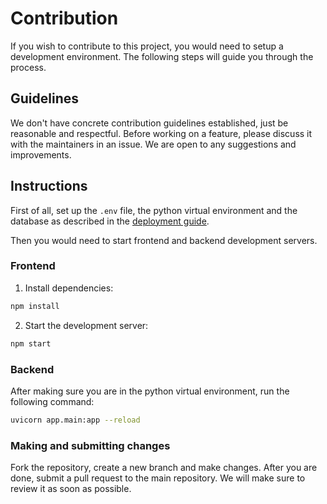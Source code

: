 # Contribution

If you wish to contribute to this project, you would need to setup a development environment. The following steps will guide you through the process.

## Guidelines

We don't have concrete contribution guidelines established, just be reasonable and respectful. Before working on a feature, please discuss it with the maintainers in an issue. We are open to any suggestions and improvements.


## Instructions

First of all, set up the `.env` file, the python virtual environment and the database as described in the [deployment guide](./3_deployment).

Then you would need to start frontend and backend development servers.

### Frontend

1. Install dependencies:

```bash
npm install
```

2. Start the development server:

```bash
npm start
```

### Backend

After making sure you are in the python virtual environment, run the following command:

```bash
uvicorn app.main:app --reload
```

### Making and submitting changes

Fork the repository, create a new branch and make changes. After you are done, submit a pull request to the main repository. We will make sure to review it as soon as possible.

